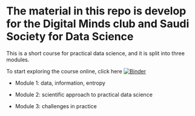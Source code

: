 #  The material in this repo is develop for the Digital Minds club and Saudi Society for Data Science

This is a short course for practical data science, and it is split into three modules.

To start exploring the course online, click here [![Binder](https://mybinder.org/badge_logo.svg)](https://mybinder.org/v2/gh/A-Althobaiti/ssds_workshop/main)

* Module 1: data, information, entropy

* Module 2: scientific approach to practical data science

* Module 3: challenges in practice

